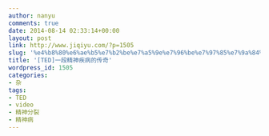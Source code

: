 ```yaml
---
author: nanyu
comments: true
date: 2014-08-14 02:33:14+00:00
layout: post
link: http://www.jiqiyu.com/?p=1505
slug: '%e4%b8%80%e6%ae%b5%e7%b2%be%e7%a5%9e%e7%96%be%e7%97%85%e7%9a%84%e4%bc%a0%e5%a5%87'
title: '[TED]一段精神疾病的传奇'
wordpress_id: 1505
categories:
- 杂
tags:
- TED
- video
- 精神分裂
- 精神病
---
```




